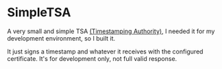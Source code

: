 # SimpleTSA

A very small and simple TSA [(Timestamping Authority)](http://en.wikipedia.org/wiki/Trusted_timestamping), I needed it for my development environment, so I built it.

It just signs a timestamp and whatever it receives with the configured certificate. It's for development only, not full valid response.
